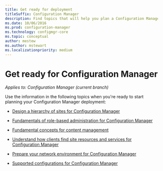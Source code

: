 ```yaml
---
title: Get ready for deployment
titleSuffix: Configuration Manager
description: Find topics that will help you plan a Configuration Manager deployment.
ms.date: 10/06/2016
ms.prod: configuration-manager
ms.technology: configmgr-core
ms.topic: conceptual
author: mestew
ms.author: mstewart
ms.localizationpriority: medium
---
```

# Get ready for Configuration Manager

*Applies to: Configuration Manager (current branch)*

Use the information in the following topics when you're ready to start planning your Configuration Manager deployment:  


-   [Design a hierarchy of sites for Configuration Manager](../../core/plan-design/hierarchy/design-a-hierarchy-of-sites.md)  

-   [Fundamentals of role-based administration for Configuration Manager](../../core/understand/fundamentals-of-role-based-administration.md)  

-   [Fundamental concepts for content management](../../core/plan-design/hierarchy/fundamental-concepts-for-content-management.md)  

-   [Understand how clients find site resources and services for Configuration Manager](../../core/plan-design/hierarchy/understand-how-clients-find-site-resources-and-services.md)  

-   [Prepare your network environment for Configuration Manager](network/configure-firewalls-ports-domains.md)  

-   [Supported configurations for Configuration Manager](../../core/plan-design/configs/supported-configurations.md)  
